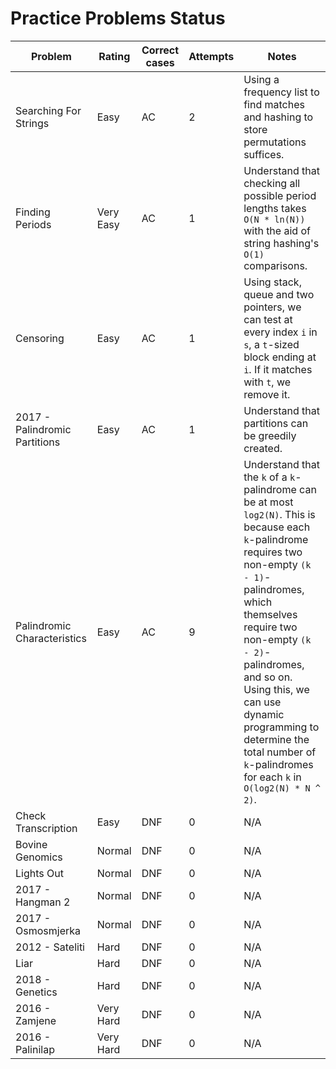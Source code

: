 # Practice Problems Status
Problem|Rating|Correct cases|Attempts|Notes
-|-|-|-|-
Searching For Strings|Easy|AC|2|Using a frequency list to find matches and hashing to store permutations suffices.
Finding Periods|Very Easy|AC|1|Understand that checking all possible period lengths takes `O(N * ln(N))` with the aid of string hashing's `O(1)` comparisons.
Censoring|Easy|AC|1|Using stack, queue and two pointers, we can test  at every index `i` in `s`, a `t`-sized block ending at `i`. If it matches with `t`, we remove it.
2017 - Palindromic Partitions|Easy|AC|1|Understand that partitions can be greedily created.
Palindromic Characteristics|Easy|AC|9|Understand that the `k` of a `k`-palindrome can be at most `log2(N)`. This is because each `k`-palindrome requires two non-empty `(k - 1)`-palindromes, which themselves require two non-empty `(k - 2)`-palindromes, and so on. Using this, we can use dynamic programming to determine the total number of `k`-palindromes for each `k` in `O(log2(N) * N ^ 2)`.
Check Transcription|Easy|DNF|0|N/A
Bovine Genomics|Normal|DNF|0|N/A
Lights Out|Normal|DNF|0|N/A
2017 - Hangman 2|Normal|DNF|0|N/A
2017 - Osmosmjerka|Normal|DNF|0|N/A
2012 - Sateliti|Hard|DNF|0|N/A
Liar|Hard|DNF|0|N/A
2018 - Genetics|Hard|DNF|0|N/A
2016 - Zamjene|Very Hard|DNF|0|N/A
2016 - Palinilap|Very Hard|DNF|0|N/A
